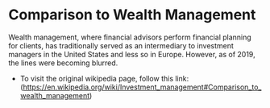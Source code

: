 # Comparison to Wealth Management
Wealth management, where financial advisors perform financial planning for clients, has traditionally served as an intermediary to investment managers in the United States and less so in Europe. However, as of 2019, the lines were becoming blurred.

- To visit the original wikipedia page, follow this link: (https://en.wikipedia.org/wiki/Investment_management#Comparison_to_wealth_management)
